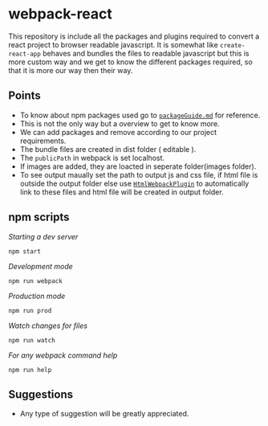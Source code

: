 # webpack-react

This repository is include all the packages and plugins required to convert a react project to browser readable javascript. It is somewhat like `create-react-app` behaves and bundles the files to readable javascript but this is more custom way and we get to know the different packages required, so that it is more our way then their way.

## Points

* To know about npm packages used go to [`packageGuide.md`] for reference.
* This is not the only way but a overview to get to know more.
* We can add packages and remove according to our project requirements.
* The bundle files are created in dist folder ( editable ).
* The `publicPath` in webpack is set localhost.
* If images are added, they are loacted in seperate folder(images folder).
* To see output maually set the path to output js and css file, if html file is outside the output folder else use [`HtmlWebpackPlugin`] to automatically link to these files and html file will be created in output folder.

## npm scripts

*Starting a dev server*
```
npm start
```
*Development mode*
```
npm run webpack
```
*Production mode*
```
npm run prod
```
*Watch changes for files*
```
npm run watch
```
*For any webpack command help*
```
npm run help
```

## Suggestions
* Any type of suggestion will be greatly appreciated.


[`HtmlWebpackPlugin`]: https://webpack.js.org/plugins/html-webpack-plugin
[`packageGuide.md`]:   https://github.com/adarsh1997shah/webpack-react/blob/master/packageGuide.md